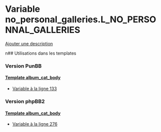 # Variable no_personal_galleries.L_NO_PERSONNAL_GALLERIES
[Ajouter une description](https://fa-tvars.appspot.com/no_personal_galleries.L_NO_PERSONNAL_GALLERIES)

n## Utilisations dans les templates

### Version PunBB

#### [Template album_cat_body](punbb/album_cat_body.md)
* [Variable à la ligne 133](../punbb/album_cat_body.tpl#L133)

### Version phpBB2

#### [Template album_cat_body](subsilver/album_cat_body.md)
* [Variable à la ligne 276](../subsilver/album_cat_body.tpl#L276)